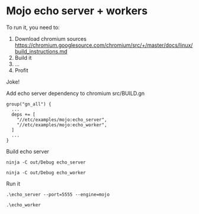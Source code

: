 # Mojo echo server + workers

To run it, you need to:

1. Download chromium sources https://chromium.googlesource.com/chromium/src/+/master/docs/linux/build_instructions.md
2. Build it
3. ...
4. Profit

Joke!

Add echo server dependency to chromium src/BUILD.gn

```
group("gn_all") {
  ...
  deps += [
    "//etc/examples/mojo:echo_server",
    "//etc/examples/mojo:echo_worker",
  ]
  ...
}
```


Build echo server

```
ninja -C out/Debug echo_server
```

```
ninja -C out/Debug echo_worker
```

Run it

```
.\echo_server --port=5555 --engine=mojo
```

```
.\echo_worker
```